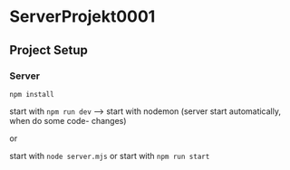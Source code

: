 # ServerProjekt0001

## Project Setup
### Server
```
npm install
```


start with `npm run dev` --> start with nodemon (server start automatically, when do some code- changes)

or

start with `node server.mjs`
or
start with `npm run start`
